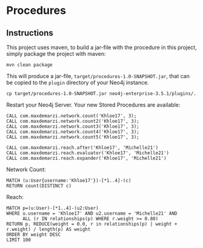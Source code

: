 # Procedures

Instructions
------------ 

This project uses maven, to build a jar-file with the procedure in this
project, simply package the project with maven:

    mvn clean package

This will produce a jar-file, `target/procedures-1.0-SNAPSHOT.jar`,
that can be copied to the `plugin` directory of your Neo4j instance.

    cp target/procedures-1.0-SNAPSHOT.jar neo4j-enterprise-3.5.1/plugins/.
    

Restart your Neo4j Server. Your new Stored Procedures are available:

    CALL com.maxdemarzi.network.count('Khloe17', 3);
    CALL com.maxdemarzi.network.count2('Khloe17', 3);
    CALL com.maxdemarzi.network.count3('Khloe17', 3);
    CALL com.maxdemarzi.network.count4('Khloe17', 3);
    CALL com.maxdemarzi.network.count5('Khloe17', 3);    

    CALL com.maxdemarzi.reach.after('Khloe17', 'Michelle21')
    CALL com.maxdemarzi.reach.evaluator('Khloe17', 'Michelle21')
    CALL com.maxdemarzi.reach.expander('Khloe17', 'Michelle21')
    
Network Count:

    MATCH (u:User{username:'Khloe17'})-[*1..4]-(c) 
    RETURN count(DISTINCT c)
    

Reach:

    MATCH p=(u:User)-[*1..4]-(u2:User) 
    WHERE u.username = 'Khloe17' AND u2.username = 'Michelle21' AND
          ALL (r IN relationships(p) WHERE r.weight >= 0.80)
    RETURN p, REDUCE(weight = 0.0, r in relationships(p) | weight + r.weight) / length(p) AS weight
    ORDER BY weight DESC
    LIMIT 100
    
        